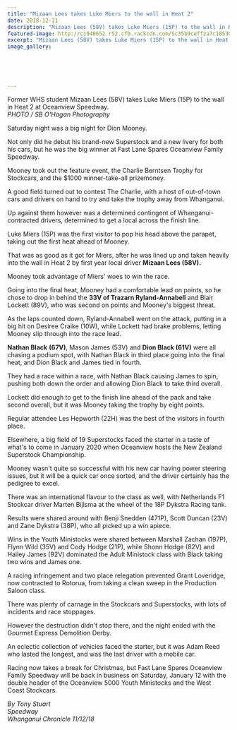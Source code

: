 ```yaml
---
title: "Mizaan Lees takes Luke Miers to the wall in Heat 2"
date: 2018-12-11
description: "Mizaan Lees (58V) takes Luke Miers (15P) to the wall in Heat 2 at Oceanview Speedway..."
featured-image: http://c1940652.r52.cf0.rackcdn.com/5c35b9ceff2a7c1853000425/Mizaan-Lees300-chron-11-dec.jpg
excerpt: "Mizaan Lees (58V) takes Luke Miers (15P) to the wall in Heat 2 at Oceanview Speedway."
image_gallery:
    
    
    
    
    
---
```


<p>Former WHS student Mizaan Lees (58V) takes Luke Miers (15P) to the wall in Heat 2 at Oceanview Speedway.<br /><em>PHOTO / SB O'Hagan Photography</em></p>
<p class="element element-paragraph">Saturday night was a big night for Dion Mooney.</p>
<p class="element element-paragraph">Not only did he debut his brand-new Superstock and a new livery for both his cars, but he was the big winner at Fast Lane Spares Oceanview Family Speedway.</p>
<p class="element element-paragraph">Mooney took out the feature event, the Charlie Berntsen Trophy for Stockcars, and the $1000 winner-take-all prizemoney.</p>
<p class="element element-paragraph">A good field turned out to contest The Charlie, with a host of out-of-town cars and drivers on hand to try and take the trophy away from Whanganui.</p>
<p class="element element-paragraph">Up against them however was a determined contingent of Whanganui-contracted drivers, determined to get a local across the finish line.</p>
<p class="element element-paragraph">Luke Miers (15P) was the first visitor to pop his head above the parapet, taking out the first heat ahead of Mooney.</p>
<p class="element element-paragraph">That was as good as it got for Miers, after he was lined up and taken heavily into the wall in Heat 2 by first year local driver <strong>Mizaan Lees (58V).</strong></p>
<p class="element element-paragraph">Mooney took advantage of Miers' woes to win the race.</p>
<p class="element element-paragraph">Going into the final heat, Mooney had a comfortable lead on points, so he chose to drop in behind the <strong>33V of Trazarn Ryland-Annabell</strong> and Blair Lockett (89V), who was second on points and Mooney's biggest threat.</p>
<p class="element element-paragraph">As the laps counted down, Ryland-Annabell went on the attack, putting in a big hit on Desiree Craike (10W), while Lockett had brake problems, letting Mooney slip through into the race lead.</p>
<p class="element element-paragraph"><strong>Nathan Black</strong> <strong>(67V)</strong>, Mason James (53V) and <strong>Dion Black (61V)</strong> were all chasing a podium spot, with Nathan Black in third place going into the final heat, and Dion Black and James tied in fourth.</p>
<p class="element element-paragraph">They had a race within a race, with Nathan Black causing James to spin, pushing both down the order and allowing Dion Black to take third overall.</p>
<p class="element element-paragraph">Lockett did enough to get to the finish line ahead of the pack and take second overall, but it was Mooney taking the trophy by eight points.</p>
<p class="element element-paragraph">Regular attendee Les Hepworth (22H) was the best of the visitors in fourth place.</p>
<p class="element element-paragraph">Elsewhere, a big field of 19 Superstocks faced the starter in a taste of what's to come in January 2020 when Oceanview hosts the New Zealand Superstock Championship.</p>
<p class="element element-paragraph">Mooney wasn't quite so successful with his new car having power steering issues, but it will be a quick car once sorted, and the driver certainly has the pedigree to excel.</p>
<p class="element element-paragraph">There was an international flavour to the class as well, with Netherlands F1 Stockcar driver Marten Bijlsma at the wheel of the 18P Dykstra Racing tank.</p>
<p class="element element-paragraph">Results were shared around with Benji Snedden (471P), Scott Duncan (23V) and Zane Dykstra (38P), who all picked up a win apiece.</p>
<p class="element element-paragraph">Wins in the Youth Ministocks were shared between Marshall Zachan (197P), Flynn Wild (35V) and Cody Hodge (21P), while Shonn Hodge (82V) and Hailey James (92V) dominated the Adult Ministock class with Black taking two wins and James one.</p>
<p class="element element-paragraph">A racing infringement and two place relegation prevented Grant Loveridge, now contracted to Rotorua, from taking a clean sweep in the Production Saloon class.</p>
<p class="element element-paragraph">There was plenty of carnage in the Stockcars and Superstocks, with lots of incidents and race stoppages.</p>
<p class="element element-paragraph">However the destruction didn't stop there, and the night ended with the Gourmet Express Demolition Derby.</p>
<p class="element element-paragraph">An eclectic collection of vehicles faced the starter, but it was Adam Reed who lasted the longest, and was the last driver with a mobile car.</p>
<p class="element element-paragraph">Racing now takes a break for Christmas, but Fast Lane Spares Oceanview Family Speedway will be back in business on Saturday, January 12 with the double header of the Oceanview 5000 Youth Ministocks and the West Coast Stockcars.</p>
<p class="element element-paragraph"><em>By Tony Stuart</em><br /><em>Speedway</em><br /><em>Whanganui Chronicle 11/12/18</em></p>

